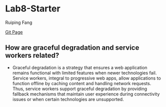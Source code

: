 # Lab8-Starter

Ruiping Fang

[Git Page](https://ruiping-fang.github.io/Lab8-Starter/)

## How are graceful degradation and service workers related?

- Graceful degradation is a strategy that ensures a web application remains functional with limited features when newer technologies fail. Service workers, integral to progressive web apps, allow applications to function offline by caching content and handling network requests. Thus, service workers support graceful degradation by providing fallback mechanisms that maintain user experience during connectivity issues or when certain technologies are unsupported.
